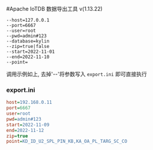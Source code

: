 ﻿#Apache IoTDB 数据导出工具 v(1.13.22)



```
--host=127.0.0.1
--port=6667
--user=root
--pwd=admin#123
--database=kylin
--zip=true|false
--start=2022-11-01
--end=2022-11-10 
--point=
```
调用示例如上, 去掉'--'将参数写入 `export.ini` 即可直接执行

### export.ini
``` ini
host=192.168.0.11
port=6667
user=root
pwd=admin#123
start=2022-11-09
end=2022-11-12
zip=true
point=KD_ID_U2_SPL_PIN_KB,KA_OA_PL_TARG_SC_CO
```